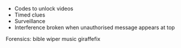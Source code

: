 * Codes to unlock videos
* Timed clues
* Surveillance
* Interference broken when unauthorised message appears at top

Forensics: bible wiper music giraffefix

